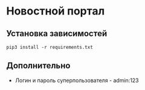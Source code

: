 # Новостной портал

## Установка зависимостей
```
pip3 install -r requirements.txt
```
## Дополнительно
- Логин и пароль суперпользователя - admin:123
